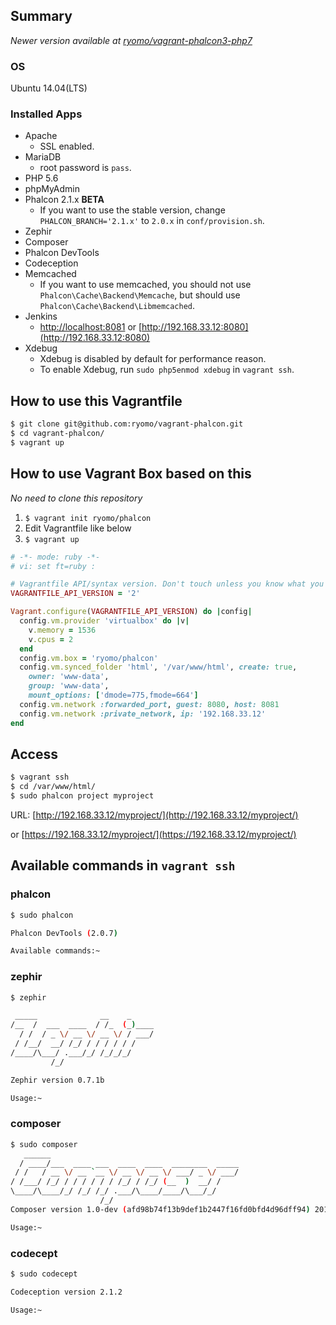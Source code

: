## Summary

*Newer version available at [ryomo/vagrant-phalcon3-php7](https://github.com/ryomo/vagrant-phalcon3-php7)*

### OS
Ubuntu 14.04(LTS)

### Installed Apps
* Apache
    * SSL enabled.
* MariaDB
    * root password is `pass`.
* PHP 5.6
* phpMyAdmin
* Phalcon 2.1.x **BETA**
    * If you want to use the stable version, change `PHALCON_BRANCH='2.1.x'` to `2.0.x` in `conf/provision.sh`.
* Zephir
* Composer
* Phalcon DevTools
* Codeception
* Memcached
    * If you want to use memcached, you should not use `Phalcon\Cache\Backend\Memcache`, but should use `Phalcon\Cache\Backend\Libmemcached`.
* Jenkins
    * [http://localhost:8081](http://localhost:8081) or [http://192.168.33.12:8080](http://192.168.33.12:8080)
* Xdebug
    * Xdebug is disabled by default for performance reason.
    * To enable Xdebug, run `sudo php5enmod xdebug` in `vagrant ssh`.


## How to use this Vagrantfile
```sh
$ git clone git@github.com:ryomo/vagrant-phalcon.git
$ cd vagrant-phalcon/
$ vagrant up
```


## How to use Vagrant Box based on this
*No need to clone this repository*

1. `$ vagrant init ryomo/phalcon`
2. Edit Vagrantfile like below
3. `$ vagrant up`

```rb
# -*- mode: ruby -*-
# vi: set ft=ruby :

# Vagrantfile API/syntax version. Don't touch unless you know what you're doing!
VAGRANTFILE_API_VERSION = '2'

Vagrant.configure(VAGRANTFILE_API_VERSION) do |config|
  config.vm.provider 'virtualbox' do |v|
    v.memory = 1536
    v.cpus = 2
  end
  config.vm.box = 'ryomo/phalcon'
  config.vm.synced_folder 'html', '/var/www/html', create: true,
    owner: 'www-data',
    group: 'www-data',
    mount_options: ['dmode=775,fmode=664']
  config.vm.network :forwarded_port, guest: 8080, host: 8081
  config.vm.network :private_network, ip: '192.168.33.12'
end
```


## Access
```sh
$ vagrant ssh
$ cd /var/www/html/
$ sudo phalcon project myproject
```

URL: [http://192.168.33.12/myproject/](http://192.168.33.12/myproject/)

or [https://192.168.33.12/myproject/](https://192.168.33.12/myproject/)


## Available commands in `vagrant ssh`

### phalcon
```sh
$ sudo phalcon

Phalcon DevTools (2.0.7)

Available commands:~
```

### zephir
```sh
$ zephir

 _____              __    _
/__  /  ___  ____  / /_  (_)____
  / /  / _ \/ __ \/ __ \/ / ___/
 / /__/  __/ /_/ / / / / / /
/____/\___/ .___/_/ /_/_/_/
         /_/

Zephir version 0.7.1b

Usage:~
```

### composer
```sh
$ sudo composer
   ______
  / ____/___  ____ ___  ____  ____  ________  _____
 / /   / __ \/ __ `__ \/ __ \/ __ \/ ___/ _ \/ ___/
/ /___/ /_/ / / / / / / /_/ / /_/ (__  )  __/ /
\____/\____/_/ /_/ /_/ .___/\____/____/\___/_/
                    /_/
Composer version 1.0-dev (afd98b74f13b9def1b2447f16fd0bfd4d96dff94) 2015-08-31 09:58:50

Usage:~
```

### codecept
```sh
$ sudo codecept

Codeception version 2.1.2

Usage:~
```
